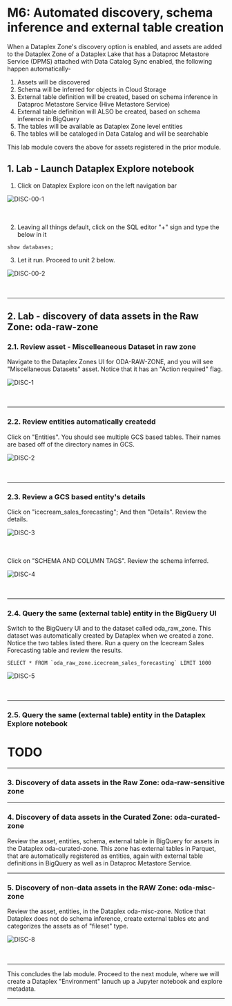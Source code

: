 # M6: Automated discovery, schema inference and external table creation

When a Dataplex Zone's discovery option is enabled, and assets are added to the Dataplex Zone of a Dataplex Lake that has a Dataproc Metastore Service (DPMS) attached with Data Catalog Sync enabled, the following happen automatically-
1. Assets will be discovered
2. Schema will be inferred for objects in Cloud Storage
3. External table definition will be created, based on schema inference in Dataproc Metastore Service (Hive Metastore Service) 
4. External table definition will ALSO be created, based on schema inference in BigQuery
5. The tables will be available as Dataplex Zone level entities
6. The tables will be cataloged in Data Catalog and will be searchable

This lab module covers the above for assets registered in the prior module.

## 1. Lab - Launch Dataplex Explore notebook

1. Click on Dataplex Explore icon on the left navigation bar
 
![DISC-00-1](../01-images/06-00-exp-01.png)   
<br><br>

2. Leaving all things default, click on the SQL editor "+" sign and type the below in it

```
show databases;
```

3. Let it run. Proceed to unit 2 below.

![DISC-00-2](../01-images/06-00-exp-02.png)   
<br><br>

<hr>

## 2. Lab - discovery of data assets in the Raw Zone: oda-raw-zone

### 2.1. Review asset - Miscelleaneous Dataset in raw zone
Navigate to the Dataplex Zones UI for ODA-RAW-ZONE, and you will see "Miscellaneous Datasets" asset. Notice that it has an "Action required" flag.

![DISC-1](../01-images/05-01.png)   
<br><br>

<hr>

### 2.2. Review entities automatically createdd

Click on "Entities". You should see multiple GCS based tables. Their names are based off of the directory names in GCS.

![DISC-2](../01-images/05-12.png)   
<br><br>

<hr>

### 2.3. Review a GCS based entity's details 
Click on "icecream_sales_forecasting"; And then "Details". Review the details.

![DISC-3](../01-images/05-03.png)   
<br><br>

Click on "SCHEMA AND COLUMN TAGS". Review the schema inferred.

![DISC-4](../01-images/05-04.png)   
<br><br>

<hr>

### 2.4. Query the same (external table) entity in the BigQuery UI
Switch to the BigQuery UI and to the dataset called oda_raw_zone. This dataset was automatically created by Dataplex when we created a zone. Notice the two tables listed there. Run a query on the Icecream Sales Forecasting table and review the results.

```
SELECT * FROM `oda_raw_zone.icecream_sales_forecasting` LIMIT 1000
```

![DISC-5](../01-images/05-05.png)   
<br><br>

<hr>

### 2.5. Query the same (external table) entity in the Dataplex Explore notebook

# TODO



<hr>

### 3. Discovery of data assets in the Raw Zone: oda-raw-sensitive zone

<hr>

### 4. Discovery of data assets in the Curated Zone: oda-curated-zone

Review the asset, entities, schema, external table in BigQuery for assets in the Dataplex oda-curated-zone. This zone has external tables in Parquet, that are automatically registered as entities, again with external table definitions in BigQuery as well as in Dataproc Metastore Service.

<hr>

### 5. Discovery of non-data assets in the RAW Zone: oda-misc-zone

Review the asset, entities, in the Dataplex oda-misc-zone. Notice that Dataplex does not do schema inference, create external tables etc and categorizes the assets as of "fileset" type.
<br>

![DISC-8](../01-images/05-08.png)   
<br><br>

<hr>
This concludes the lab module. Proceed to the next module, where we will create a Dataplex "Environment" lanuch up a Jupyter notebook and explore metadata.
<hr>
